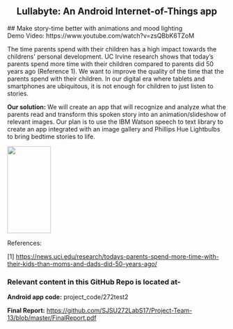 
<p align="center">
  <h2 align="center">Lullabyte: An Android Internet-of-Things app</h2>
</p>
## Make story-time better with animations and mood lighting <br />
Demo Video: https://www.youtube.com/watch?v=zsQBbK6TZoM


The time parents spend with their children has a high impact towards the childrens' personal development. UC Irvine research shows that today’s parents spend more time with their children compared to parents did 50 years ago (Reference 1). We want to improve the quality of the time that the parents spend with their children. In our digital era where tablets and smartphones are ubiquitous, it is not enough for children to just listen to stories.

**Our solution:** We will create an app that will recognize and analyze what the parents read and transform this spoken story into an animation/slideshow of relevant images. Our plan is to use the IBM Watson speech to text library to create an app integrated with an image gallery and Phillips Hue Lightbulbs to bring bedtime stories to life.


<img src="http://i64.tinypic.com/ibckdw.png" height="200" width="100">

References:

[1] https://news.uci.edu/research/todays-parents-spend-more-time-with-their-kids-than-moms-and-dads-did-50-years-ago/


### Relevant content in this GitHub Repo is located at- 

**Android app code:** project_code/272test2

**Final Report:** https://github.com/SJSU272LabS17/Project-Team-13/blob/master/FinalReport.pdf

